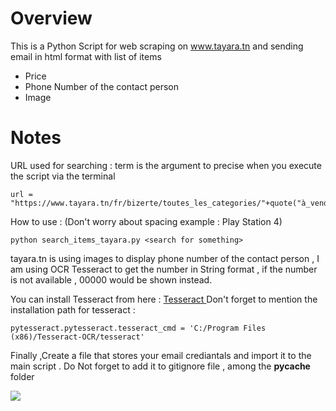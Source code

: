 # Overview 

This is a Python Script for web scraping on www.tayara.tn and sending email in html format  with list of items <br>
<ul>
<li>Price</li>
<li>Phone Number of the contact person</li>
<li>Image</li>
</ul>

# Notes 
URL used for searching : term is the argument to precise when you execute the script via the terminal

```
url = "https://www.tayara.tn/fr/bizerte/toutes_les_categories/"+quote("à_vendre")+"/"+term
```

How to use : (Don't worry about spacing example : Play Station 4)

```
python search_items_tayara.py <search for something>
```

tayara.tn is using images to display phone number of the contact person , I am using OCR Tesseract to get the number in String format , if the number is not available , 00000 would be shown instead.

You can install Tesseract from here : <a href="https://github.com/tesseract-ocr/tesseract/wiki"> Tesseract </a>
Don't forget to mention the installation path for tesseract :

```
pytesseract.pytesseract.tesseract_cmd = 'C:/Program Files (x86)/Tesseract-OCR/tesseract'
```

Finally ,Create a file that stores your email crediantals and import it to the main script .
Do Not forget to  add it to gitignore file , among the __pycache__ folder

<img src="https://raw.githubusercontent.com/chemsseddine/tayara-tn-scraping/master/Screenshot.PNG">
